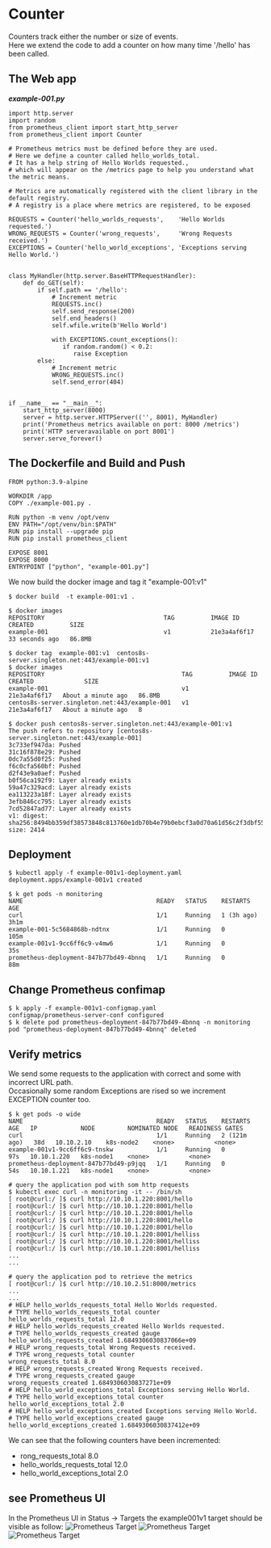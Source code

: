 # Counter
Counters track either the number or size of events.  
Here we extend the code to add a counter on how many time '/hello' has been called.

## The Web app
***example-001.py***
```
import http.server
import random
from prometheus_client import start_http_server
from prometheus_client import Counter

# Prometheus metrics must be defined before they are used.
# Here we define a counter called hello_worlds_total.
# It has a help string of Hello Worlds requested.,
# which will appear on the /metrics page to help you understand what the metric means.

# Metrics are automatically registered with the client library in the default registry.
# A registry is a place where metrics are registered, to be exposed

REQUESTS = Counter('hello_worlds_requests',    'Hello Worlds requested.')
WRONG_REQUESTS = Counter('wrong_requests',     'Wrong Requests received.')
EXCEPTIONS = Counter('hello_world_exceptions', 'Exceptions serving Hello World.')


class MyHandler(http.server.BaseHTTPRequestHandler):
    def do_GET(self):
        if self.path == '/hello':
            # Increment metric
            REQUESTS.inc()
            self.send_response(200)
            self.end_headers()
            self.wfile.write(b'Hello World')

            with EXCEPTIONS.count_exceptions():
               if random.random() < 0.2:
                  raise Exception
        else:
            # Increment metric
            WRONG_REQUESTS.inc()
            self.send_error(404)


if __name__ == "__main__":
    start_http_server(8000)
    server = http.server.HTTPServer(('', 8001), MyHandler)
    print('Prometheus metrics available on port: 8000 /metrics')
    print('HTTP serveravailable on port 8001')
    server.serve_forever()
```
## The Dockerfile and Build and Push
```
FROM python:3.9-alpine

WORKDIR /app
COPY ./example-001.py .

RUN python -m venv /opt/venv
ENV PATH="/opt/venv/bin:$PATH"
RUN pip install --upgrade pip
RUN pip install prometheus_client

EXPOSE 8001
EXPOSE 8000
ENTRYPOINT ["python", "example-001.py"]

```

We now build the docker image and tag it "example-001:v1" 

```
$ docker build  -t example-001:v1 .

$ docker images
REPOSITORY                                 TAG          IMAGE ID       CREATED          SIZE
example-001                                v1           21e3a4af6f17   33 seconds ago   86.8MB

$ docker tag  example-001:v1  centos8s-server.singleton.net:443/example-001:v1
$ docker images
REPOSITORY                                      TAG          IMAGE ID       CREATED              SIZE
example-001                                     v1           21e3a4af6f17   About a minute ago   86.8MB
centos8s-server.singleton.net:443/example-001   v1           21e3a4af6f17   About a minute ago   8

$ docker push centos8s-server.singleton.net:443/example-001:v1
The push refers to repository [centos8s-server.singleton.net:443/example-001]
3c733ef947da: Pushed
31c16f878e29: Pushed
0dc7a55d0f25: Pushed
f6c0cfa560bf: Pushed
d2f43e9a0aef: Pushed
b0f56ca192f9: Layer already exists
59a47c329acd: Layer already exists
ea113223a18f: Layer already exists
3efb846cc795: Layer already exists
7cd52847ad77: Layer already exists
v1: digest: sha256:8494bb359df38573848c813760e1db70b4e79b0ebcf3a0d70a61d56c2f3dbf55 size: 2414
```
## Deployment
```
$ kubectl apply -f example-001v1-deployment.yaml
deployment.apps/example-001v1 created

$ k get pods -n monitoring
NAME                                     READY   STATUS    RESTARTS        AGE
curl                                     1/1     Running   1 (3h ago)      3h1m
example-001-5c5684868b-ndtnx             1/1     Running   0               105m
example-001v1-9cc6ff6c9-v4mw6            1/1     Running   0               35s
prometheus-deployment-847b77bd49-4bnnq   1/1     Running   0               88m
```
## Change Prometheus confimap
```
$ k apply -f example-001v1-configmap.yaml
configmap/prometheus-server-conf configured
$ k delete pod prometheus-deployment-847b77bd49-4bnnq -n monitoring
pod "prometheus-deployment-847b77bd49-4bnnq" deleted
```
## Verify metrics
We send some requests to the application with correct and some with incorrect URL path.  
Occasionally some random Exceptions are rised so we increment EXCEPTION counter too.
```
$ k get pods -o wide
NAME                                     READY   STATUS    RESTARTS       AGE   IP            NODE         NOMINATED NODE   READINESS GATES
curl                                     1/1     Running   2 (121m ago)   38d   10.10.2.10    k8s-node2    <none>           <none>
example-001v1-9cc6ff6c9-tnskw            1/1     Running   0              97s   10.10.1.220   k8s-node1    <none>           <none>
prometheus-deployment-847b77bd49-p9jqq   1/1     Running   0              54s   10.10.1.221   k8s-node1    <none>           <none>

# query the application pod with som http requests
$ kubectl exec curl -n monitoring -it -- /bin/sh
[ root@curl:/ ]$ curl http://10.10.1.220:8001/hello
[ root@curl:/ ]$ curl http://10.10.1.220:8001/hello
[ root@curl:/ ]$ curl http://10.10.1.220:8001/hello
[ root@curl:/ ]$ curl http://10.10.1.220:8001/hello
[ root@curl:/ ]$ curl http://10.10.1.220:8001/hello
[ root@curl:/ ]$ curl http://10.10.1.220:8001/helliss
[ root@curl:/ ]$ curl http://10.10.1.220:8001/helliss
[ root@curl:/ ]$ curl http://10.10.1.220:8001/helliss
...
...

# query the application pod to retrieve the metrics 
[ root@curl:/ ]$ curl http://10.10.2.51:8000/metrics
...
...
# HELP hello_worlds_requests_total Hello Worlds requested.
# TYPE hello_worlds_requests_total counter
hello_worlds_requests_total 12.0
# HELP hello_worlds_requests_created Hello Worlds requested.
# TYPE hello_worlds_requests_created gauge
hello_worlds_requests_created 1.6849306030837066e+09
# HELP wrong_requests_total Wrong Requests received.
# TYPE wrong_requests_total counter
wrong_requests_total 8.0
# HELP wrong_requests_created Wrong Requests received.
# TYPE wrong_requests_created gauge
wrong_requests_created 1.6849306030837271e+09
# HELP hello_world_exceptions_total Exceptions serving Hello World.
# TYPE hello_world_exceptions_total counter
hello_world_exceptions_total 2.0
# HELP hello_world_exceptions_created Exceptions serving Hello World.
# TYPE hello_world_exceptions_created gauge
hello_world_exceptions_created 1.6849306030837412e+09
```

We can see that the following counters have been incremented:
* rong_requests_total 8.0
* hello_worlds_requests_total 12.0
* hello_world_exceptions_total 2.0

## see Prometheus UI
In the Prometheus UI in Status -> Targets the example001v1 target should be visible as follow:
![Prometheus Target](../../../doc/PythonExample1v1PrometheusUI-01.JPG)
![Prometheus Target](../../../doc/PythonExample1v1PrometheusUI-02.JPG)
![Prometheus Target](../../../doc/PythonExample1v1PrometheusUI-03.JPG)
